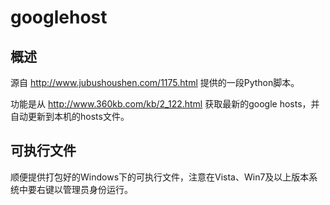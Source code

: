 # googlehost

## 概述

源自 http://www.jubushoushen.com/1175.html 提供的一段Python脚本。

功能是从 http://www.360kb.com/kb/2_122.html 获取最新的google hosts，并自动更新到本机的hosts文件。

## 可执行文件

顺便提供打包好的Windows下的可执行文件，注意在Vista、Win7及以上版本系统中要右键以管理员身份运行。
